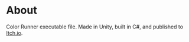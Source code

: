 # About
 Color Runner executable file. Made in Unity, built in C#, and published to [Itch.io](https://seralol.itch.io/colorrunner). 



